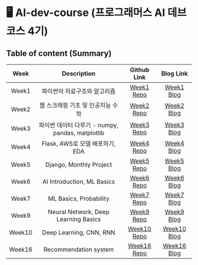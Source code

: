 # 🖥️ AI-dev-course (프로그래머스 AI 데브코스 4기)

## Table of content (Summary)

|Week|Description|Github Link|Blog Link|
|:---:|:---:|:---:|:---:|
|Week1|파이썬의 자료구조와 알고리즘|[Week1 Repo](https://github.com/Paul-scpark/AI-dev-course/tree/main/01%EC%A3%BC%EC%B0%A8)|[Week1 Blog](https://paul-scpark.github.io/posts/%EC%9D%B8%EA%B3%B5%EC%A7%80%EB%8A%A5-%EB%8D%B0%EB%B8%8C%EC%BD%94%EC%8A%A4-1%EC%A3%BC%EC%B0%A8/)|
|Week2|웹 스크래핑 기초 및 인공지능 수학|[Week2 Repo](https://github.com/Paul-scpark/AI-dev-course/tree/main/02%EC%A3%BC%EC%B0%A8)|[Week2 Blog](https://paul-scpark.github.io/posts/%EC%9D%B8%EA%B3%B5%EC%A7%80%EB%8A%A5-%EB%8D%B0%EB%B8%8C%EC%BD%94%EC%8A%A4-2%EC%A3%BC%EC%B0%A8/)|
|Week3|파이썬 데이터 다루기 - numpy, pandas, matplotlib|[Week3 Repo](https://github.com/Paul-scpark/AI-dev-course/tree/main/03%EC%A3%BC%EC%B0%A8)|[Week3 Blog](https://paul-scpark.github.io/posts/%EC%9D%B8%EA%B3%B5%EC%A7%80%EB%8A%A5-%EB%8D%B0%EB%B8%8C%EC%BD%94%EC%8A%A4-3%EC%A3%BC%EC%B0%A8/)|
|Week4|Flask, AWS로 모델 배포하기, EDA|[Week4 Repo](https://github.com/Paul-scpark/AI-dev-course/tree/main/04%EC%A3%BC%EC%B0%A8)|[Week4 Blog](https://paul-scpark.github.io/posts/%EC%9D%B8%EA%B3%B5%EC%A7%80%EB%8A%A5-%EB%8D%B0%EB%B8%8C%EC%BD%94%EC%8A%A4-4%EC%A3%BC%EC%B0%A8/)|
|Week5|Django, Monthly Project|[Week5 Repo](https://github.com/Paul-scpark/AI-dev-course/tree/main/05%EC%A3%BC%EC%B0%A8)|[Week5 Blog](https://paul-scpark.github.io/posts/%EC%9D%B8%EA%B3%B5%EC%A7%80%EB%8A%A5-%EB%8D%B0%EB%B8%8C%EC%BD%94%EC%8A%A4-5%EC%A3%BC%EC%B0%A8/)|
|Week6|AI Introduction, ML Basics|[Week6 Repo](https://github.com/Paul-scpark/AI-dev-course/tree/main/06%EC%A3%BC%EC%B0%A8)|[Week6 Blog](https://paul-scpark.github.io/posts/%EC%9D%B8%EA%B3%B5%EC%A7%80%EB%8A%A5-%EB%8D%B0%EB%B8%8C%EC%BD%94%EC%8A%A4-6%EC%A3%BC%EC%B0%A8/)|
|Week7|ML Basics, Probability|[Week7 Repo](https://github.com/Paul-scpark/AI-dev-course/tree/main/07%EC%A3%BC%EC%B0%A8)|[Week7 Blog](https://paul-scpark.github.io/posts/%EC%9D%B8%EA%B3%B5%EC%A7%80%EB%8A%A5-%EB%8D%B0%EB%B8%8C%EC%BD%94%EC%8A%A4-7%EC%A3%BC%EC%B0%A8/)|
|Week9|Neural Network, Deep Learning Basics|[Week9 Repo](https://github.com/Paul-scpark/AI-dev-course/tree/main/09%EC%A3%BC%EC%B0%A8)|[Week9 Blog](https://paul-scpark.github.io/posts/%EC%9D%B8%EA%B3%B5%EC%A7%80%EB%8A%A5-%EB%8D%B0%EB%B8%8C%EC%BD%94%EC%8A%A4-9%EC%A3%BC%EC%B0%A8/)|
|Week10|Deep Learning, CNN, RNN|[Week10 Repo](https://github.com/Paul-scpark/AI-dev-course/tree/main/10%EC%A3%BC%EC%B0%A8)|[Week10 Blog](https://paul-scpark.github.io/posts/%EC%9D%B8%EA%B3%B5%EC%A7%80%EB%8A%A5-%EB%8D%B0%EB%B8%8C%EC%BD%94%EC%8A%A4-10%EC%A3%BC%EC%B0%A8/)|
|Week16|Recommendation system|[Week16 Repo](https://github.com/Paul-scpark/AI-dev-course/tree/main/16%EC%A3%BC%EC%B0%A8)|[Week16 Blog](https://paul-scpark.github.io/posts/%EC%9D%B8%EA%B3%B5%EC%A7%80%EB%8A%A5-%EB%8D%B0%EB%B8%8C%EC%BD%94%EC%8A%A4-16%EC%A3%BC%EC%B0%A8/)|
